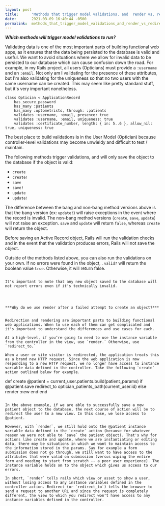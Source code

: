 ```yaml
---
layout: post
title:      "Methods that trigger model validations, and  render vs. redirect?"
date:       2021-03-09 16:40:44 -0500
permalink:  methods_that_trigger_model_validations_and_render_vs_redirect
---
```




***Which methods will trigger model validations to run?***


Validating data is one of the most important parts of building functional web apps, as it ensures that the data being persisted to the database is valid and useful. We want to avoid situations where we allow for invalid data to be persisted to our database which can cause confusion down the road. For example, in my Rails project, all users (Opticians) must provide a `:username` and an `:email`. Not only am I validating for the presence of these attributes, but I'm also validating for the uniqueness so that no two users with the same username can be created. This may seem like pretty standard stuff, but it's very important nonetheless.

```
class Optician < ApplicationRecord
    has_secure_password
    has_many :patients
    has_many :optometrists, through: :patients
    validates :username, :email, presence: true
    validates :username, :email, uniqueness: true
    validates :certificate_number, length: { in: 5..6 }, allow_nil: true, uniqueness: true
```

The best place to build validations is in the User Model (Optician) because controller-level validations may become unwieldy and difficult to test / maintain.

The following methods trigger validations, and will only save the object to the database if the object is valid:

* `create`
* `create!`
* `save`
* `save!`
* `update`
* `update!`

The difference between the bang and non-bang method versions above is that the bang version (ex: `update!`) will raise exceptions in the event where the record is invalid. The non-bang method versions (`create`, `save`, `update`) will not raise an exception. `save` and `update` will return `false`, whereas `create` will return the object.

Before saving an Active Record object, Rails will run the validation checks and in the event that the validation produces errors, Rails will not save the object.

Outside of the methods listed above, you can also run the validations on your own. If no errors were found in the object, `.valid?` will return the boolean value `true`. Otherwise, it will return false.
```

It's important to note that any new object saved to the database will not report errors even if it's technically invalid.




***Why do we use render after a failed attempt to create an object?***


Redirection and rendering are important parts to building functional web applications. When to use each of them can get complicated and it's important to understand the differences and use cases for each.

At a high-level, if you’re going to need to use the instance variable from the controller in the view, use `render.` Otherwise, use `redirect_to.`

When a user or site visitor is redirected, the application treats this as a brand new HTTP request. Since the web application is now responding to a new HTTP request, we no longer have access to instance variable data defined in the controller. Take the following `create` action outlined below for example.

```
def create
        @patient = current_user.patients.build(patient_params)
        if @patient.save
            redirect_to optician_patients_path(current_user.id)
        else
            render :new
        end
    end
```
	
In the above example, if we are able to successfully save a new patient object to the database, the next course of action will be to redirect the user to a new view. In this case, we lose access to @patient.

However, with `render`, we still hold onto the @patient instance variable data defined in the `create` action (because for whatever reason we were not able to `save` the patient object). That's why for actions like create and update, where we are instantiating or editing data, there may be situations in which we want to maintain access to the information stored in the params. Say for example a form submission does not go through, we still want to have access to the attributes that were valid on submission (versus wiping the entire form and needing to start from scratch -- a poor user experience). The instance variable holds on to the object which gives us access to our errors.

In short, `render` tells rails which view or asset to show a user, without losing access to any instance variables defined in the controller action. Redirect (or `redirect_to`) tells the browser to send a request to another URL and since the request is completely different, the view to which you redirect won't have access to any instance variables defined in the controller.

